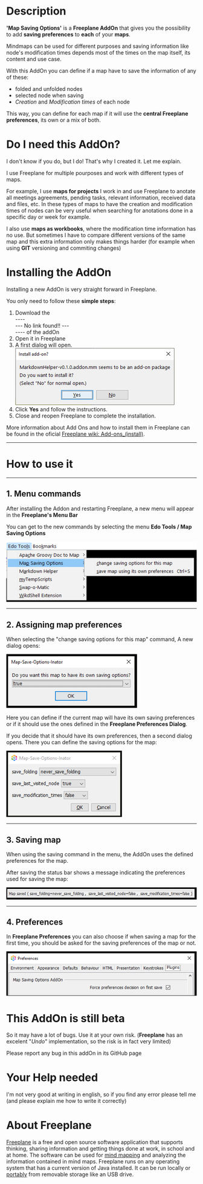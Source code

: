 # Description

**'Map Saving Options'** is a **Freeplane AddOn** that gives you the possibility to add **saving preferences** to **each** of your **maps**.

Mindmaps can be used for different purposes and saving information like node's modification times depends most of the times on the map itself, its content and use case.

With this AddOn you can define if a map have to save the information of any of these:

* folded and unfolded nodes
* selected node when saving
* *Creation* and *Modification times* of each node

This way, you can define for each map if it will use the **central Freeplane preferences**, its own or a mix of both.

# Do I need this AddOn?

I don't know if you do, but I do! That's why I created it. Let me explain.

I use Freeplane for multiple pourposes and work with different types of maps.

For example, I use **maps for projects** I work in and use Freeplane to anotate all meetings agreements, pending tasks, relevant information, received data and files, etc. In these types of maps to have the creation and modification times of nodes can be very useful when searching for anotations done in a specific day or week for example.

I also use **maps as workbooks**, where the modification time information has no use. But sometimes I have to compare different versions of the same map and this extra information only makes things harder (for example when using **GIT** versioning and commiting changes)

# Installing the AddOn

Installing a new AddOn is very straight forward in Freeplane.

You only need to follow these **simple steps**:

1. Download the <br>----<br>--- No link found!! ---<br>---- of the addOn
1. Open it in Freeplane
1. A first dialog will open.<br>![Install 001.png](Resources/Install%20001.png)
1. Click **Yes** and follow the instructions.
1. Close and reopen Freeplane to complete the installation.

More information about Add Ons and how to install them in Freeplane can be found in the oficial [Freeplane wiki: Add-ons_(install)](https://www.freeplane.org/wiki/index.php/Add-ons_(install)).

-----

# How to use it

-----

## 1. Menu commands

After installing the Addon and restarting Freeplane, a new menu will appear in the **Freeplane's Menu Bar**

You can get to the new commands by selecting the menu **Edo Tools / Map Saving Options**

![MSO_Image_001.png](Resources/MSO_Image_001.png)

-----

## 2. Assigning map preferences

When selecting the "change saving options for this map" command, A new dialog opens:

![MSO_Image_002.png](Resources/MSO_Image_002.png)

Here you can define if the current map will have its own saving preferences or if it should use the ones defined in the **Freeplane Preferences Dialog**.

If you decide that it should have its own preferences, then a second dialog opens. There you can define the saving options for the map:

![MSO_Image_003.png](Resources/MSO_Image_003.png)

-----

## 3. Saving map

When using the saving command in the menu, the AddOn uses the defined preferences for the map.
 

After saving the status bar shows a message indicating the preferences used for saving the map:

![MSO_Image_005.png](Resources/MSO_Image_005.png)

-----

## 4. Preferences

In **Freeplane Preferences** you can also choose if when saving a map for the first time, you should be asked for the saving preferences of the map or not.

![MSO_Image_004.png](Resources/MSO_Image_004.png)

# This AddOn is still beta

So it may have a lot of bugs. Use it at your own risk. (**Freeplane** has an excelent "*Undo*" implementation, so the risk is in fact very limited)

Please report any bug in this addOn in its GitHub page

# Your Help needed

I'm not very good at writing in english, so if you find any error please tell me (and please explain me how to write it correctly)

# About Freeplane

[Freeplane](https://www.freeplane.org/wiki/index.php/Home) is a free and open source software application that supports thinking, sharing information and getting things done at work, in school and at home. The software can be used for [mind mapping](https://secure.wikimedia.org/wikipedia/en/wiki/Mind_map) and analyzing the information contained in mind maps. Freeplane runs on any operating system that has a current version of Java installed. It can be run locally or [portably](https://en.wikipedia.org/wiki/Portable_application) from removable storage like an USB drive.

